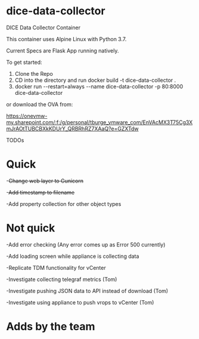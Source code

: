 # dice-data-collector

DICE Data Collector Container

This container uses Alpine Linux with Python 3.7.

Current Specs are Flask App running natively.

To get started:

1. Clone the Repo
2. CD into the directory and run docker build -t dice-data-collector .
3. docker run --restart=always --name dice-data-collector -p 80:8000 dice-data-collector

or download the OVA from: 

https://onevmw-my.sharepoint.com/:f:/g/personal/tburge_vmware_com/EnVAcMX3T75Cg3XmJrAOtTUBCBXkKDUrY_QRBRhRZ7XAaQ?e=GZXTdw

TODOs

# Quick

-~~Change web layer to Gunicorn~~

-~~Add timestamp to filename~~

-Add property collection for other object types

# Not quick

-Add error checking (Any error comes up as Error 500 currently)

-Add loading screen while appliance is collecting data

-Replicate TDM functionality for vCenter

-Investigate collecting telegraf metrics (Tom)

-Investigate pushing JSON data to API instead of download (Tom)

-Investigate using appliance to push vrops to vCenter (Tom)

# Adds by the team


